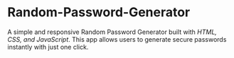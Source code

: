 # Random-Password-Generator
A simple and responsive  Random Password Generator  built with *HTML, CSS, and JavaScript*.  This app allows users to generate secure passwords instantly with just one click.  
